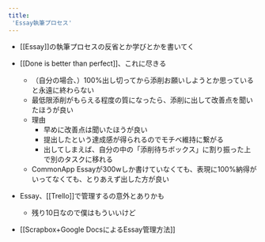 ```yaml
---
title:
 'Essay執筆プロセス'
---
```


- [[Essay]]の執筆プロセスの反省とか学びとかを書いてく

- [[Done is better than perfect]]、これに尽きる
    - （自分の場合、）100%出し切ってから添削お願いしようとか思っていると永遠に終わらない
    - 最低限添削がもらえる程度の質になったら、添削に出して改善点を聞いたほうが良い
    - 理由
        - 早めに改善点は聞いたほうが良い
        - 提出したという達成感が得られるのでモチベ維持に繋がる
        - 出してしまえば、自分の中の「添削待ちボックス」に割り振った上で別のタスクに移れる
    - CommonApp Essayが300wしか書けていなくても、表現に100%納得がいってなくても、とりあえず出した方が良い

- Essay、[[Trello]]で管理するの意外とありかも
    - 残り10日なので僕はもういいけど

- [[Scrapbox+Google DocsによるEssay管理方法]]